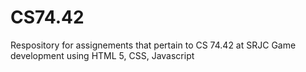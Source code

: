 # CS74.42
Respository for assignements that pertain to CS 74.42 at SRJC
Game development using HTML 5, CSS, Javascript
